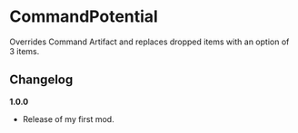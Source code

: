 # CommandPotential

Overrides Command Artifact and replaces dropped items with an option of 3 items.

## Changelog

**1.0.0**

* Release of my first mod.
